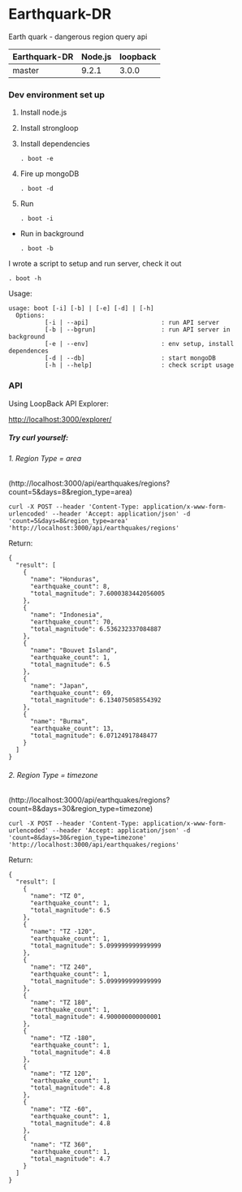# Earthquark-DR
Earth quark - dangerous region query api



| Earthquark-DR    | Node.js    | loopback       |
|--------------------------|------------------|---------------|
| master                   | 9.2.1            | 3.0.0        |

### Dev environment set up

1. Install node.js

2. Install strongloop

3. Install dependencies
    ```
    . boot -e
    ```

4. Fire up mongoDB
    ```
    . boot -d
    ```

5. Run
    ```
    . boot -i
    ```

* Run in background
    ```
    . boot -b
    ```

I wrote a script to setup and run server, check it out
```
. boot -h
```

Usage:
```
usage: boot [-i] [-b] | [-e] [-d] | [-h]
  Options:
          [-i | --api]                    : run API server
          [-b | --bgrun]                  : run API server in background
          [-e | --env]                    : env setup, install dependences
          [-d | --db]                     : start mongoDB
          [-h | --help]                   : check script usage

```
### API

Using LoopBack API Explorer:

[http://localhost:3000/explorer/](http://localhost:3000/explorer/)


##### Try curl yourself:

###### 1. Region Type =  area  
(http://localhost:3000/api/earthquakes/regions?count=5&days=8&region_type=area)

```
curl -X POST --header 'Content-Type: application/x-www-form-urlencoded' --header 'Accept: application/json' -d 'count=5&days=8&region_type=area' 'http://localhost:3000/api/earthquakes/regions'
```

Return:
```
{
  "result": [
    {
      "name": "Honduras",
      "earthquake_count": 8,
      "total_magnitude": 7.6000383442056005
    },
    {
      "name": "Indonesia",
      "earthquake_count": 70,
      "total_magnitude": 6.536232337084887
    },
    {
      "name": "Bouvet Island",
      "earthquake_count": 1,
      "total_magnitude": 6.5
    },
    {
      "name": "Japan",
      "earthquake_count": 69,
      "total_magnitude": 6.134075058554392
    },
    {
      "name": "Burma",
      "earthquake_count": 13,
      "total_magnitude": 6.07124917848477
    }
  ]
}
```

###### 2. Region Type =  timezone  
(http://localhost:3000/api/earthquakes/regions?count=8&days=30&region_type=timezone)

```
curl -X POST --header 'Content-Type: application/x-www-form-urlencoded' --header 'Accept: application/json' -d 'count=8&days=30&region_type=timezone' 'http://localhost:3000/api/earthquakes/regions'
```

Return:
```
{
  "result": [
    {
      "name": "TZ 0",
      "earthquake_count": 1,
      "total_magnitude": 6.5
    },
    {
      "name": "TZ -120",
      "earthquake_count": 1,
      "total_magnitude": 5.099999999999999
    },
    {
      "name": "TZ 240",
      "earthquake_count": 1,
      "total_magnitude": 5.099999999999999
    },
    {
      "name": "TZ 180",
      "earthquake_count": 1,
      "total_magnitude": 4.900000000000001
    },
    {
      "name": "TZ -180",
      "earthquake_count": 1,
      "total_magnitude": 4.8
    },
    {
      "name": "TZ 120",
      "earthquake_count": 1,
      "total_magnitude": 4.8
    },
    {
      "name": "TZ -60",
      "earthquake_count": 1,
      "total_magnitude": 4.8
    },
    {
      "name": "TZ 360",
      "earthquake_count": 1,
      "total_magnitude": 4.7
    }
  ]
}
```